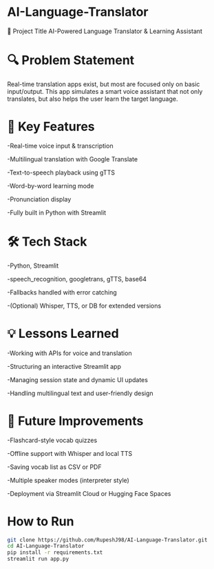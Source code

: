 # AI-Language-Translator
📌 Project Title
AI-Powered Language Translator & Learning Assistant

# 🔍 Problem Statement
Real-time translation apps exist, but most are focused only on basic input/output. This app simulates a smart voice assistant that not only translates, but also helps the user learn the target language.

# 🧠 Key Features
-Real-time voice input & transcription

-Multilingual translation with Google Translate

-Text-to-speech playback using gTTS

-Word-by-word learning mode

-Pronunciation display

-Fully built in Python with Streamlit

# 🛠️ Tech Stack
-Python, Streamlit

-speech_recognition, googletrans, gTTS, base64

-Fallbacks handled with error catching

-(Optional) Whisper, TTS, or DB for extended versions

# 💡 Lessons Learned
-Working with APIs for voice and translation

-Structuring an interactive Streamlit app

-Managing session state and dynamic UI updates

-Handling multilingual text and user-friendly design

# 🚀 Future Improvements
-Flashcard-style vocab quizzes

-Offline support with Whisper and local TTS

-Saving vocab list as CSV or PDF

-Multiple speaker modes (interpreter style)

-Deployment via Streamlit Cloud or Hugging Face Spaces

# How to Run
```bash
git clone https://github.com/RupeshJ98/AI-Language-Translator.git
cd AI-Language-Translator
pip install -r requirements.txt
streamlit run app.py
